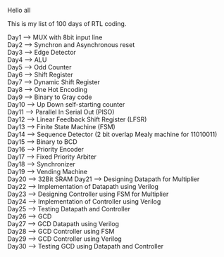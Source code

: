 Hello all

This is my list of 100 days of RTL coding.

Day1 --> MUX with 8bit input line  
Day2 --> Synchron and Asynchronous reset  
Day3 --> Edge Detector   
Day4 --> ALU   
Day5 --> Odd Counter   
Day6 --> Shift Register  
Day7 --> Dynamic Shift Register    
Day8 --> One Hot Encoding  
Day9 --> Binary to Gray code  
Day10 --> Up Down self-starting counter  
Day11 --> Parallel In Serial Out (PISO)  
Day12 --> Linear Feedback Shift Register (LFSR)  
Day13 --> Finite State Machine (FSM)   
Day14 --> Sequence Detector (2 bit overlap Mealy machine for 11010011)  
Day15 --> Binary to BCD  
Day16 --> Priority Encoder  
Day17 --> Fixed Priority Arbiter    
Day18 --> Synchronizer  
Day19 --> Vending Machine  
Day20 --> 32Bit SRAM
Day21 --> Designing Datapath for Multiplier   
Day22 --> Implementation of Datapath using Verilog  
Day23 --> Designing Controller using FSM for Multiplier   
Day24 --> Implementation of Controller using Verilog   
Day25 --> Testing Datapath and Controller     
Day26 --> GCD  
Day27 --> GCD Datapath using Verilog  
Day28 --> GCD Controller using FSM  
Day29 --> GCD Controller using Verilog  
Day30 --> Testing GCD using Datapath and Controller  
